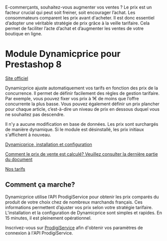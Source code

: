E-commerçants, souhaitez-vous augmenter vos ventes ? Le prix est un facteur crucial qui peut soit freiner, soit encourager l’achat. Les consommateurs comparent les prix avant d'acheter. Il est donc essentiel d’adopter une véritable stratégie de prix grâce à la veille tarifaire. Cela permet de faciliter l’acte d’achat et d’augmenter les ventes de votre boutique en ligne. 

# Module Dynamicprice pour Prestashop 8

[Site officiel](https://www.prodigiservice.fr)
 
Dynamicprice ajuste automatiquement vos tarifs en fonction des prix de la concurrence. Il permet de définir facilement des règles de gestion tarifaire. Par exemple, vous pouvez fixer vos prix à 1€ de moins que l’offre concurrente la plus basse. Vous pouvez également définir un prix plancher pour chaque article, c’est-à-dire un niveau de prix en dessous duquel vous ne souhaitez pas descendre. 

Il n'y a aucune modification en base de données. Les prix sont surchargés de manière dynamique. Si le module est désinstallé, les prix initiaux s'affichent à nouveau.

[Dynamicprice, installation et configuration](https://www.prodigiservice.fr/veille-tarifaire-prestashop-installation-configuration-module-dynamicprice)

[Comment le prix de vente est calculé? Veuillez consulter la dernière partie du document](https://www.prodigiservice.fr/veille-tarifaire-prestashop-installation-configuration-module-dynamicprice)

[Nos tarifs]([https://www.prodigiservice.fr](https://www.prodigiservice.fr/veille-tarifaire-prestashop-nos-tarifs))

## Comment ça marche?

Dynamicprice utilise l’API ProdigiService pour obtenir les prix comparés du produit de votre choix chez de nombreux marchands français. Ces informations permettent d’ajuster vos prix selon votre stratégie tarifaire. L’installation et la configuration de Dynamicprice sont simples et rapides. En 15 minutes, il est pleinement opérationnel.  

Inscrivez-vous sur [ProdigiService](https://www.prodigiservice.fr/login) afin d'obtenir vos paramètres de connexion à l'API ProdigiService.

